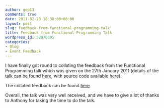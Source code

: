 ```yaml
---
author: gep13
comments: true
date: 2011-02-20 18:38:00+00:00
layout: post
slug: feedback-from-functional-programming-talk
title: Feedback from Functional Programming Talk
wordpress_id: 52976395
categories:
- Blog
- Event Feedback
---
```


I have finally got round to collating the feedback from the Functional Programming talk which was given on the 27th January 2011 (details of the talk can be found [here](http://aberdeendevelopers.co.uk/Meetings/Functional-programming-in--NET.aspx), with source code available [here](http://www.aberdeendevelopers.co.uk/Uploads/Meetings/Functional%20Programming%20Presentation.zip)).




The collated feedback can be found [here](http://aberdeendevelopers.co.uk/News/Feedback-from-Functional-Programming-User-Group-Me.aspx).




Overall, the talk was very well received, and we have to give a lot of thanks to Anthony for taking the time to do the talk.
